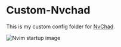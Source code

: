 # Custom-Nvchad

This is my custom config folder for [NvChad](https://nvchad.com/).

![Nvim startup image](https://imgur.com/a/4zhTGvy.jpg)
